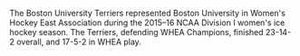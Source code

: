 The Boston University Terriers represented Boston University in Women's Hockey East Association during the 2015–16 NCAA Division I women's ice hockey season. The Terriers, defending WHEA Champions, finished 23-14-2 overall, and 17-5-2 in WHEA play.
